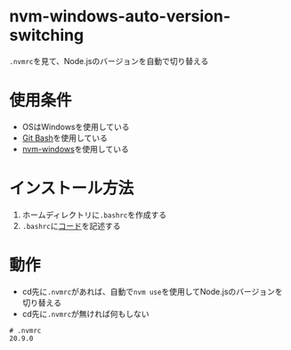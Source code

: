 # nvm-windows-auto-version-switching
`.nvmrc`を見て、Node.jsのバージョンを自動で切り替える

# 使用条件
- OSはWindowsを使用している
- [Git Bash](https://gitforwindows.org/)を使用している
- [nvm-windows](https://github.com/coreybutler/nvm-windows/releases)を使用している

# インストール方法
1. ホームディレクトリに`.bashrc`を作成する
1. `.bashrc`に[コード](https://github.com/yoshi-68/nvm-auto-switching-windows/blob/main/.bashrc)を記述する

# 動作
- cd先に`.nvmrc`があれば、自動で`nvm use`を使用してNode.jsのバージョンを切り替える
- cd先に`.nvmrc`が無ければ何もしない
```
# .nvmrc
20.9.0
```
